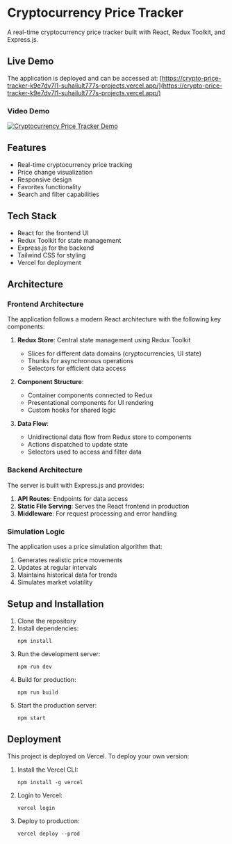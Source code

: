 # Cryptocurrency Price Tracker

A real-time cryptocurrency price tracker built with React, Redux Toolkit, and Express.js.

## Live Demo

The application is deployed and can be accessed at:
[https://crypto-price-tracker-k9e7dv7l1-suhailult777s-projects.vercel.app/](https://crypto-price-tracker-k9e7dv7l1-suhailult777s-projects.vercel.app/)

### Video Demo

[![Cryptocurrency Price Tracker Demo](https://img.youtube.com/vi/l9WIsdmoeks/0.jpg)](https://youtu.be/l9WIsdmoeks)

## Features

- Real-time cryptocurrency price tracking
- Price change visualization
- Responsive design
- Favorites functionality
- Search and filter capabilities

## Tech Stack

- React for the frontend UI
- Redux Toolkit for state management
- Express.js for the backend
- Tailwind CSS for styling
- Vercel for deployment

## Architecture

### Frontend Architecture

The application follows a modern React architecture with the following key components:

1. **Redux Store**: Central state management using Redux Toolkit

   - Slices for different data domains (cryptocurrencies, UI state)
   - Thunks for asynchronous operations
   - Selectors for efficient data access

2. **Component Structure**:

   - Container components connected to Redux
   - Presentational components for UI rendering
   - Custom hooks for shared logic

3. **Data Flow**:
   - Unidirectional data flow from Redux store to components
   - Actions dispatched to update state
   - Selectors used to access and filter data

### Backend Architecture

The server is built with Express.js and provides:

1. **API Routes**: Endpoints for data access
2. **Static File Serving**: Serves the React frontend in production
3. **Middleware**: For request processing and error handling

### Simulation Logic

The application uses a price simulation algorithm that:

1. Generates realistic price movements
2. Updates at regular intervals
3. Maintains historical data for trends
4. Simulates market volatility

## Setup and Installation

1. Clone the repository
2. Install dependencies:
   ```
   npm install
   ```
3. Run the development server:
   ```
   npm run dev
   ```
4. Build for production:
   ```
   npm run build
   ```
5. Start the production server:
   ```
   npm start
   ```

## Deployment

This project is deployed on Vercel. To deploy your own version:

1. Install the Vercel CLI:
   ```
   npm install -g vercel
   ```
2. Login to Vercel:
   ```
   vercel login
   ```
3. Deploy to production:
   ```
   vercel deploy --prod
   ```
